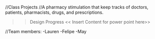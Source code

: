 //Class Projects
//A pharmacy stimulation that keep tracks of doctors, patients, pharmacists, drugs, and prescriptions. 


>> Design Progress <<
> Insert Content for power point here>>

//Team members: 
-Lauren
-Felipe 
-May
